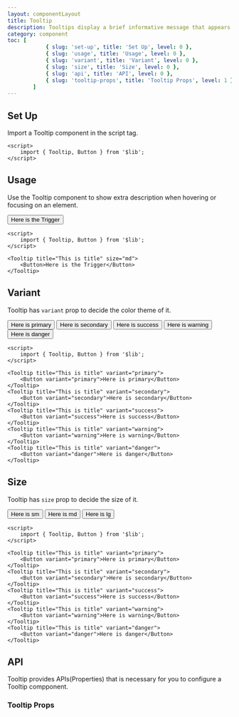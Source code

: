 ```yaml
---
layout: componentLayout
title: Tooltip
description: Tooltips display a brief informative message that appears when a user interacts with an element.
category: component
toc: [
			{ slug: 'set-up', title: 'Set Up', level: 0 },
			{ slug: 'usage', title: 'Usage', level: 0 },
			{ slug: 'variant', title: 'Variant', level: 0 },
			{ slug: 'size', title: 'Size', level: 0 },
			{ slug: 'api', title: 'API', level: 0 },
			{ slug: 'tooltip-props', title: 'Tooltip Props', level: 1 },
		]
---
```


<script>
	import { Tooltip, Button } from '$lib';
	import PropertyTable from "../../../global-components/PropertyTable.svelte"
	import * as Component from "../../../mdsvex/+layout.svelte"
	import tooltipProps from "./tooltip-props.ts"

</script>

## Set Up

Import a Tooltip component in the script tag.

```svelte
<script>
	import { Tooltip, Button } from '$lib';
</script>
```

## Usage

Use the Tooltip component to show extra description when hovering or focusing on an element.

<Tooltip title="This is title" size="md"><Button >Here is the Trigger</Button></Tooltip>

```svelte
<script>
	import { Tooltip, Button } from '$lib';
</script>

<Tooltip title="This is title" size="md">
	<Button>Here is the Trigger</Button>
</Tooltip>
```

## Variant

Tooltip has `variant` prop to decide the color theme of it.

<div class="inline-flex flex-col items-start gap-4">
	<Tooltip title="This is title" variant="primary"><Button variant="primary" >Here is primary</Button></Tooltip>
	<Tooltip title="This is title" variant="secondary"><Button  variant="secondary">Here is secondary</Button></Tooltip>
	<Tooltip title="This is title" variant="success"><Button variant="success">Here is success</Button></Tooltip>
	<Tooltip title="This is title" variant="warning"><Button variant="warning">Here is warning</Button></Tooltip>
	<Tooltip title="This is title" variant="danger"><Button variant="danger">Here is danger</Button></Tooltip>
</div>

```svelte
<script>
	import { Tooltip, Button } from '$lib';
</script>

<Tooltip title="This is title" variant="primary">
	<Button variant="primary">Here is primary</Button>
</Tooltip>
<Tooltip title="This is title" variant="secondary">
	<Button variant="secondary">Here is secondary</Button>
</Tooltip>
<Tooltip title="This is title" variant="success">
	<Button variant="success">Here is success</Button>
</Tooltip>
<Tooltip title="This is title" variant="warning">
	<Button variant="warning">Here is warning</Button>
</Tooltip>
<Tooltip title="This is title" variant="danger">
	<Button variant="danger">Here is danger</Button>
</Tooltip>
```

## Size

Tooltip has `size` prop to decide the size of it.

<div class="flex flex-row gap-4">
	<Tooltip title="This is title" size="sm"><Button>Here is sm</Button></Tooltip>
	<Tooltip title="This is title" size="md"><Button>Here is md</Button></Tooltip>
	<Tooltip title="This is title" size="lg"><Button>Here is lg</Button></Tooltip>
</div>

```svelte
<script>
	import { Tooltip, Button } from '$lib';
</script>

<Tooltip title="This is title" variant="primary">
	<Button variant="primary">Here is primary</Button>
</Tooltip>
<Tooltip title="This is title" variant="secondary">
	<Button variant="secondary">Here is secondary</Button>
</Tooltip>
<Tooltip title="This is title" variant="success">
	<Button variant="success">Here is success</Button>
</Tooltip>
<Tooltip title="This is title" variant="warning">
	<Button variant="warning">Here is warning</Button>
</Tooltip>
<Tooltip title="This is title" variant="danger">
	<Button variant="danger">Here is danger</Button>
</Tooltip>
```

## API

Tooltip provides APIs(Properties) that is necessary for you to configure a Tooltip compponent.

### Tooltip Props

<PropertyTable properties={tooltipProps} />
